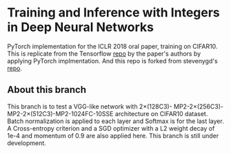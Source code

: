 # Training and Inference with Integers in Deep Neural Networks

PyTorch implementation for the ICLR 2018 oral paper, training on CIFAR10. This is replicate from the Tensorflow [repo](https://github.com/boluoweifenda/WAGE) by the paper's authors by applying PyTorch implmentation. And this repo is forked from stevenygd's [repo](https://github.com/stevenygd/WAGE.pytorch).

## About this branch

This branch is to test a VGG-like network with 2×(128C3)- MP2-2×(256C3)-MP2-2×(512C3)-MP2-1024FC-10SSE architecture on CIFAR10 dataset. Batch normalization is applied to each layer and Softmax is for the last layer. A Cross-entropy criterion and a SGD optimizer with a L2 weight decay of 1e-4 and momentum of 0.9 are also applied here. This branch is still under development.

